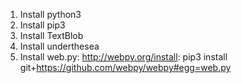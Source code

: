 1. Install python3
2. Install pip3
3. Install TextBlob
4. Install underthesea
5. Install web.py: http://webpy.org/install: pip3 install git+https://github.com/webpy/webpy#egg=web.py